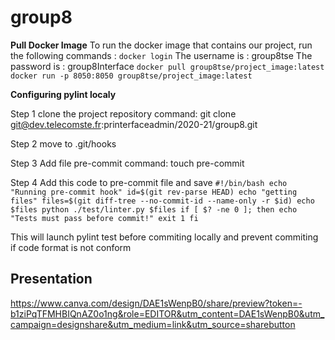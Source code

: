 # group8
**Pull Docker Image**
To run the docker image that contains our project, run the following commands :
`docker login`
The username is : group8tse
The password is : group8Interface
`docker pull group8tse/project_image:latest`
`docker run -p 8050:8050 group8tse/project_image:latest`

**Configuring pylint localy**

Step 1
clone the project repository
command: git clone git@dev.telecomste.fr:printerfaceadmin/2020-21/group8.git

Step 2
move to .git/hooks

Step 3
Add file pre-commit
command: touch pre-commit

Step 4
Add this code to pre-commit file and save 
`#!/bin/bash
echo "Running pre-commit hook"
id=$(git rev-parse HEAD)
echo "getting files"
files=$(git diff-tree --no-commit-id --name-only -r $id)
echo $files
python ./test/linter.py $files
if [ $? -ne 0 ]; then
 echo "Tests must pass before commit!"
 exit 1
fi`

This will launch pylint test before commiting locally and prevent commiting if code format is not conform

## Presentation
https://www.canva.com/design/DAE1sWenpB0/share/preview?token=-b1ziPqTFMHBIQnAZ0o1ng&role=EDITOR&utm_content=DAE1sWenpB0&utm_campaign=designshare&utm_medium=link&utm_source=sharebutton
